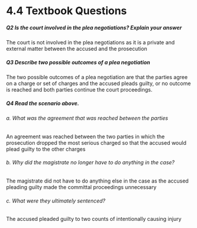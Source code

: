 # 4.4 Textbook Questions

##### Q2 Is the court involved in the plea negotiations? Explain your answer
The court is not involved in the plea negotiations as it is a private and external matter between the accused and the prosecution 

##### Q3 Describe two possible outcomes of a plea negotiation
The two possible outcomes of a plea negotiation are that the parties agree on a charge or set of charges and the accused pleads guilty, or no outcome is reached and both parties continue the court proceedings. 

##### Q4 Read the scenario above. 
###### a.  What was the agreement that was reached between the parties
An agreement was reached between the two parties in which the prosecution dropped the most serious charged so that the accused would plead guilty to the other charges
###### b. Why did the magistrate no longer have to do anything in the case?
The magistrate did not have to do anything else in the case as the accused pleading guilty made the committal proceedings unnecessary 
###### c. What were they ultimately sentenced? 
The accused pleaded guilty to two counts of intentionally causing injury




